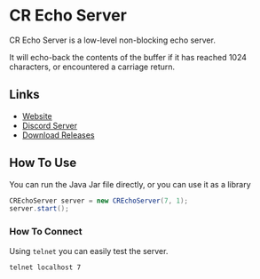 # CR Echo Server
CR Echo Server is a low-level non-blocking echo server.

It will echo-back the contents of the buffer if it has reached 1024 characters, or encountered a carriage return.

## Links
* [Website](https://konloch.com/EchoServer/)
* [Discord Server](https://discord.gg/aexsYpfMEf)
* [Download Releases](https://github.com/Konloch/EchoServer/releases)

## How To Use
You can run the Java Jar file directly, or you can use it as a library
```java
CREchoServer server = new CREchoServer(7, 1);
server.start();
```

### How To Connect
Using `telnet` you can easily test the server.
```
telnet localhost 7
```

